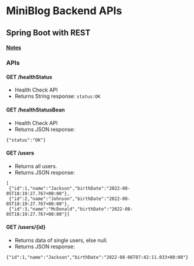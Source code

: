 # MiniBlog Backend APIs

## Spring Boot with REST

#### [Notes](NOTES.md)

### APIs

#### GET /healthStatus

- Health Check API
- Returns String response: `status:OK`


#### GET /healthStatusBean
- Health Check API
- Returns JSON response:

```
{"status":"OK"}
```


#### GET /users

- Returns all users.
- Returns JSON response:

```
[
 {"id":1,"name":"Jackson","birthDate":"2022-08-05T18:19:27.767+00:00"},
 {"id":2,"name":"Johnson","birthDate":"2022-08-05T18:19:27.767+00:00"},
 {"id":3,"name":"McDonald","birthDate":"2022-08-05T18:19:27.767+00:00"}]
```

#### GET /users/{id}

- Returns data of single users, else null.
- Returns JSON response:

```
{"id":1,"name":"Jackson","birthDate":"2022-08-06T07:42:11.033+00:00"}
```





